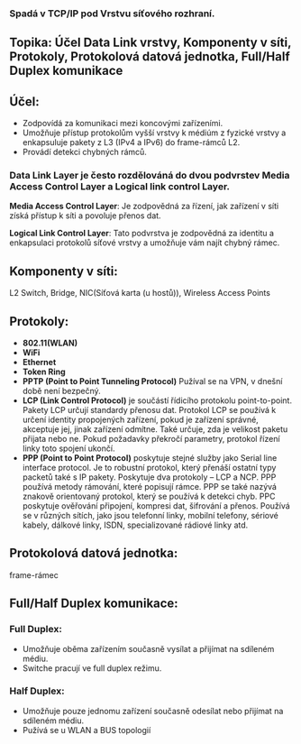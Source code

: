 ### Spadá v TCP/IP pod Vrstvu síťového rozhraní.

## Topika: Účel Data Link vrstvy, Komponenty v síti, Protokoly, Protokolová datová jednotka, Full/Half Duplex komunikace

## Účel: 
- Zodpovídá za komunikaci mezi koncovými zařízeními. 
- Umožňuje přístup protokolům vyšší vrstvy k médiúm z fyzické vrstvy a enkapsuluje pakety z L3 (IPv4 a IPv6) do frame-rámců L2.
- Provádí detekci chybných rámců.

### Data Link Layer je često rozdělováná do dvou podvrstev Media Access Control Layer a Logical link control Layer.
**Media Access Control Layer**: Je zodpovědná za řízení, jak zařízení v síti získá přístup k síti a povoluje přenos dat.

**Logical Link Control Layer**: Tato podvrstva je zodpovědná za identitu a enkapsulaci protokolů síťové vrstvy a umožňuje vám najít chybný rámec.

## Komponenty v síti:
L2 Switch, Bridge, NIC(Síťová karta (u hostů)), Wireless Access Points

## Protokoly:
- **802.11(WLAN)**
- **WiFi**
- **Ethernet**
- **Token Ring**
- **PPTP (Point to Point Tunneling Protocol)** Pužíval se na VPN, v dnešní době není bezpečný.
- **LCP (Link Control Protocol)** je součástí řídicího protokolu point-to-point. Pakety LCP určují standardy přenosu dat. Protokol LCP se používá k určení identity propojených zařízení, pokud je zařízení správné, akceptuje jej, jinak zařízení odmítne. Také určuje, zda je velikost paketu přijata nebo ne. Pokud požadavky překročí parametry, protokol řízení linky toto spojení ukončí.
- **PPP (Point to Point Protocol)** poskytuje stejné služby jako Serial line interface protocol. Je to robustní protokol, který přenáší ostatní typy packetů také s IP pakety. Poskytuje dva protokoly – LCP a NCP. PPP používá metody rámování, které popisují rámce. PPP se také nazývá znakově orientovaný protokol, který se používá k detekci chyb. PPC poskytuje ověřování připojení, kompresi dat, šifrování a přenos. Používá se v různých sítích, jako jsou telefonní linky, mobilní telefony, sériové kabely, dálkové linky, ISDN, specializované rádiové linky atd.

## Protokolová datová jednotka:
frame-rámec

## Full/Half Duplex komunikace:
### Full Duplex:
- Umožňuje oběma zařízením současně vysílat a přijímat na sdíleném médiu.
- Switche pracují ve full duplex režimu.

### Half Duplex: 
- Umožňuje pouze jednomu zařízení současně odesílat nebo přijímat na sdíleném médiu.
- Pužívá se u WLAN a BUS topologií

